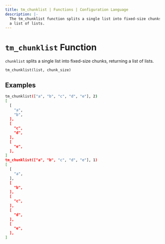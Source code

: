 ```yaml
---
title: tm_chunklist | Functions | Configuration Language
description: |-
  The tm_chunklist function splits a single list into fixed-size chunks, returning
  a list of lists.
---
```


# `tm_chunklist` Function

`chunklist` splits a single list into fixed-size chunks, returning a list of lists.

```hcl
tm_chunklist(list, chunk_size)
```

## Examples

```sh
tm_chunklist(["a", "b", "c", "d", "e"], 2)
[
  [
    "a",
    "b",
  ],
  [
    "c",
    "d",
  ],
  [
    "e",
  ],
]
tm_chunklist(["a", "b", "c", "d", "e"], 1)
[
  [
    "a",
  ],
  [
    "b",
  ],
  [
    "c",
  ],
  [
    "d",
  ],
  [
    "e",
  ],
]
```
